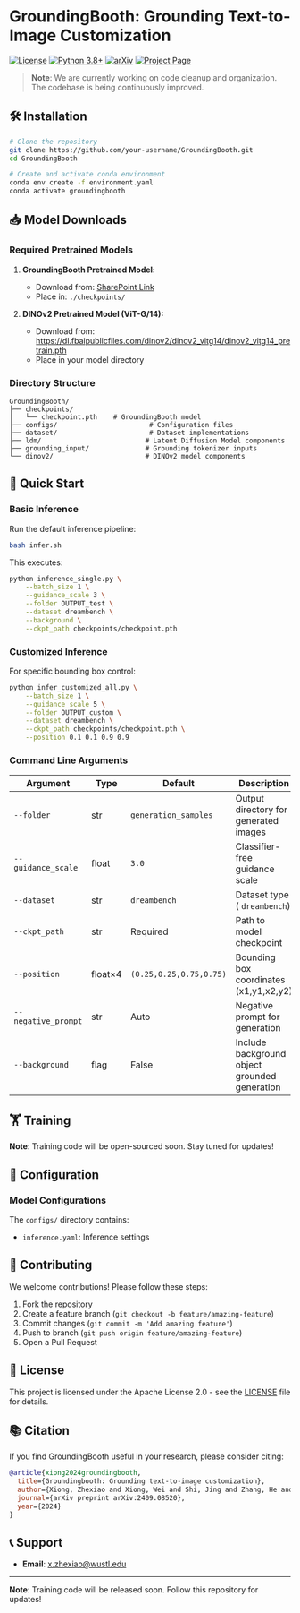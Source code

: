 # GroundingBooth: Grounding Text-to-Image Customization

[![License](https://img.shields.io/badge/License-Apache%202.0-blue.svg)](LICENSE)
[![Python 3.8+](https://img.shields.io/badge/python-3.8+-blue.svg)](https://www.python.org/downloads/release/python-380/)
[![arXiv](https://img.shields.io/badge/arXiv-2409.08520-b31b1b.svg)](https://arxiv.org/abs/2409.08520)
[![Project Page](https://img.shields.io/badge/Project-Page-green.svg)](https://groundingbooth.github.io/)

> **Note**: We are currently working on code cleanup and organization. The codebase is being continuously improved.

## 🛠️ Installation

```bash
# Clone the repository
git clone https://github.com/your-username/GroundingBooth.git
cd GroundingBooth

# Create and activate conda environment  
conda env create -f environment.yaml
conda activate groundingbooth
```

## 📥 Model Downloads

### Required Pretrained Models

1. **GroundingBooth Pretrained Model:**
   - Download from: [SharePoint Link](https://gowustl-my.sharepoint.com/:f:/g/personal/x_zhexiao_wustl_edu/Er4Wy-K-u6FAlvOGUAK3NwoBFF8TpIlOcSlA5kjLVDXztA?e=dXFSQO)
   - Place in: `./checkpoints/`

2. **DINOv2 Pretrained Model (ViT-G/14):**
   - Download from: https://dl.fbaipublicfiles.com/dinov2/dinov2_vitg14/dinov2_vitg14_pretrain.pth
   - Place in your model directory

### Directory Structure
```
GroundingBooth/
├── checkpoints/
│   └── checkpoint.pth    # GroundingBooth model
├── configs/                       # Configuration files
├── dataset/                       # Dataset implementations
├── ldm/                          # Latent Diffusion Model components
├── grounding_input/              # Grounding tokenizer inputs
└── dinov2/                       # DINOv2 model components
```

## 🎯 Quick Start

### Basic Inference

Run the default inference pipeline:

```bash
bash infer.sh
```

This executes:
```bash
python inference_single.py \
    --batch_size 1 \
    --guidance_scale 3 \
    --folder OUTPUT_test \
    --dataset dreambench \
    --background \
    --ckpt_path checkpoints/checkpoint.pth
```

### Customized Inference

For specific bounding box control:

```bash
python infer_customized_all.py \
    --batch_size 1 \
    --guidance_scale 5 \
    --folder OUTPUT_custom \
    --dataset dreambench \
    --ckpt_path checkpoints/checkpoint.pth \
    --position 0.1 0.1 0.9 0.9
```

### Command Line Arguments

| Argument | Type | Default | Description |
|----------|------|---------|-------------|
| `--folder` | str | `generation_samples` | Output directory for generated images |
| `--guidance_scale` | float | `3.0` | Classifier-free guidance scale |
| `--dataset` | str | `dreambench` | Dataset type ( `dreambench`) |
| `--ckpt_path` | str | Required | Path to model checkpoint |
| `--position` | float×4 | `(0.25,0.25,0.75,0.75)` | Bounding box coordinates (x1,y1,x2,y2) |
| `--negative_prompt` | str | Auto | Negative prompt for generation |
| `--background` | flag | False | Include background object grounded generation |

## 🏋️ Training

**Note**: Training code will be open-sourced soon. Stay tuned for updates!



## 🔧 Configuration

### Model Configurations

The `configs/` directory contains:
- `inference.yaml`: Inference settings


## 🤝 Contributing

We welcome contributions! Please follow these steps:

1. Fork the repository
2. Create a feature branch (`git checkout -b feature/amazing-feature`)
3. Commit changes (`git commit -m 'Add amazing feature'`)
4. Push to branch (`git push origin feature/amazing-feature`)
5. Open a Pull Request

## 📄 License

This project is licensed under the Apache License 2.0 - see the [LICENSE](LICENSE) file for details.


## 📚 Citation

If you find GroundingBooth useful in your research, please consider citing:

```bibtex
@article{xiong2024groundingbooth,
  title={Groundingbooth: Grounding text-to-image customization},
  author={Xiong, Zhexiao and Xiong, Wei and Shi, Jing and Zhang, He and Song, Yizhi and Jacobs, Nathan},
  journal={arXiv preprint arXiv:2409.08520},
  year={2024}
}
```

## 📞 Support


- **Email**: [x.zhexiao@wustl.edu](mailto:x.zhexiao@wustl.edu)

---

**Note**: Training code will be released soon. Follow this repository for updates!

